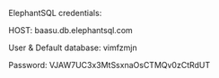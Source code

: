 ElephantSQL credentials:

HOST: baasu.db.elephantsql.com

User & Default database: vimfzmjn

Password: VJAW7UC3x3MtSsxnaOsCTMQv0zCtRdUT
